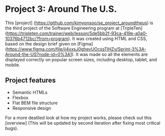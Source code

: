# Project 3: Around The U.S.

This [project] (https://github.com/kimyonsoo/se_project_aroundtheus) is the third project of the Software Engineering program at [TripleTen] (https://tripleten.com/trainer/web/lesson/5de5bb2f-93ca-419e-a0a0-10376b4712bc/?from=program). It was created using HTML and CSS, based on the design brief given on [Figma] (https://www.figma.com/file/ii4xxsJ0ghevUOcssTlHZv/Sprint-3%3A-Around-the-US?node-id=0%3A1). It was made so all the elements are displayed correctly on popular screen sizes, including desktop, tablet, and mobile.

## Project features

- Semantic HTMLs
- Flexbox
- Flat BEM file structure
- Responsive design

For a more deatiled look at how my project works, please check out this [overview] (This will be updated by second iteration after fixing most critical bugs).
